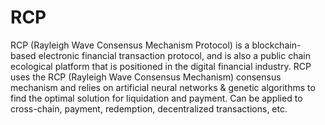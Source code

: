 # RCP
RCP (Rayleigh Wave Consensus Mechanism Protocol) is a blockchain-based electronic financial transaction protocol, and is also a public chain ecological platform that is positioned in the digital financial industry. RCP uses the RCP (Rayleigh Wave Consensus Mechanism) consensus mechanism and relies on artificial neural networks & genetic algorithms to find the optimal solution for liquidation and payment. Can be applied to cross-chain, payment, redemption, decentralized transactions, etc.